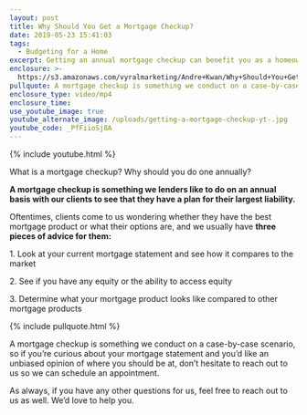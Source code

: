 ```yaml
---
layout: post
title: Why Should You Get a Mortgage Checkup?
date: 2019-05-23 15:41:03
tags:
  - Budgeting for a Home
excerpt: Getting an annual mortgage checkup can benefit you as a homeowner—here’s how.
enclosure: >-
  https://s3.amazonaws.com/vyralmarketing/Andre+Kwan/Why+Should+You+Get+a+Mortgage+Checkup_.mp4
pullquote: A mortgage checkup is something we conduct on a case-by-case scenario.
enclosure_type: video/mp4
enclosure_time:
use_youtube_image: true
youtube_alternate_image: /uploads/getting-a-mortgage-checkup-yt-.jpg
youtube_code: _PfFiioSj8A
---
```


{% include youtube.html %}

What is a mortgage checkup? Why should you do one annually?

**A mortgage checkup is something we lenders like to do on an annual basis with our clients to see that they have a plan for their largest liability.**

Oftentimes, clients come to us wondering whether they have the best mortgage product or what their options are, and we usually have **three pieces of advice for them:**

1\. Look at your current mortgage statement and see how it compares to the market

2\. See if you have any equity or the ability to access equity

3\. Determine what your mortgage product looks like compared to other mortgage products

{% include pullquote.html %}

A mortgage checkup is something we conduct on a case-by-case scenario, so if you’re curious about your mortgage statement and you’d like an unbiased opinion of where you should be at, don’t hesitate to reach out to us so we can schedule an appointment.

As always, if you have any other questions for us, feel free to reach out to us as well. We’d love to help you.